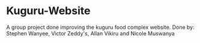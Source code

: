 # Kuguru-Website
A group project done improving the kuguru food complex website.
Done by:
  Stephen Wanyee,
  Victor Zeddy's,
  Allan Vikiru and 
  Nicole Muswanya

